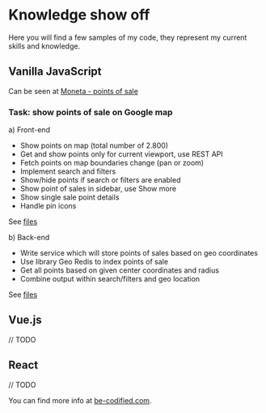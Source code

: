 # Knowledge show off

Here you will find a few samples of my code, they represent my current skills and knowledge.



## Vanilla JavaScript

Can be seen at [Moneta - points of sale](https://www.moneta.si/en/points-of-sale)

### Task: show points of sale on Google map

a) Front-end

- Show points on map (total number of 2.800)
- Get and show points only for current viewport, use REST API
- Fetch points on map boundaries change (pan or zoom)
- Implement search and filters
- Show/hide points if search or filters are enabled
- Show point of sales in sidebar, use Show more
- Show single sale point details
- Handle pin icons

See [files](href)

b) Back-end

- Write service which will store points of sales based on geo coordinates
- Use library Geo Redis to index points of sale
- Get all points based on given center coordinates and radius
- Combine output within search/filters and geo location

See [files](href)



## Vue.js

// TODO

## React

// TODO



You can find more info at [be-codified.com](http://wwww.be-codified.com).
